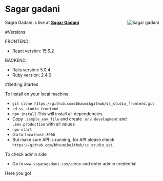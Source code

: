 Sagar gadani
=======

<img src="http://104.251.216.241/sites/sagargadani/ss_studio_api/public/logo.png" align="right" title="Sagar gadani">

Sagra Gadani is live at **[Sagar Gadani](http://www.sagargadani.com)**

#Versions

FRONTEND:

* React version: 15.6.2

BACKEND:

* Rails version: 5.0.4
* Ruby version: 2.4.0

#Getting Started

To install on your local machine

* `git clone https://github.com/bhaumikgithub/ss_studio_frontend.git`
* `cd ss_studio_frontend`
* `npm install`
  This will install all dependencies.
* Copy `.sample_env_file` and create `.env.development` and `.env.production` with all values
* `npm start`
* Go to `localhost:3000`
* But make sure API is running, for API please check `https://github.com/bhaumikgithub/ss_studio_api`

To check admin side

* Go to `www.sagaragadani.com/admin` and enter admin credential

Here you go!





